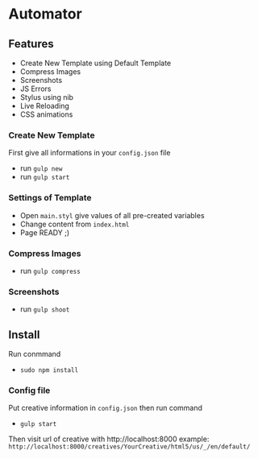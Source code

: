# Automator

## Features

- Create New Template using Default Template
- Compress Images
- Screenshots
- JS Errors
- Stylus using nib
- Live Reloading
- CSS animations

### Create New Template
First give all informations in your `config.json` file
- run `gulp new`
- run `gulp start`

### Settings of Template
- Open `main.styl` give values of all pre-created variables
- Change content from `index.html`
- Page READY ;)

### Compress Images
- run `gulp compress`

### Screenshots
- run `gulp shoot`

## Install
Run conmmand
- `sudo npm install`

### Config file
Put creative information in `config.json` then run command
- `gulp start`

Then visit url of creative with http://localhost:8000
example: `http://localhost:8000/creatives/YourCreative/html5/us/_/en/default/`
